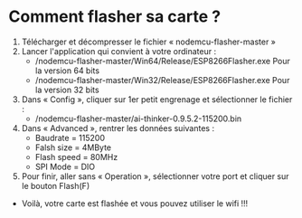 
# Comment flasher sa carte ?
1. Télécharger et décompresser le fichier « nodemcu-flasher-master »
2. Lancer l'application qui convient à votre ordinateur :
	- /nodemcu-flasher-master/Win64/Release/ESP8266Flasher.exe Pour la version 64 bits
	- /nodemcu-flasher-master/Win32/Release/ESP8266Flasher.exe Pour la version 32 bits
3. Dans « Config », cliquer sur 1er petit engrenage et sélectionner le fichier :
	- /nodemcu-flasher-master/ai-thinker-0.9.5.2-115200.bin
4. Dans « Advanced », rentrer les données suivantes :
	- Baudrate = 115200
	- Falsh size = 4MByte
	- Flash speed = 80MHz
	- SPI Mode = DIO
5. Pour finir, aller sans « Operation », sélectionner votre port et cliquer sur le bouton Flash(F)
- Voilà, votre carte est flashée et vous pouvez utiliser le wifi !!!
